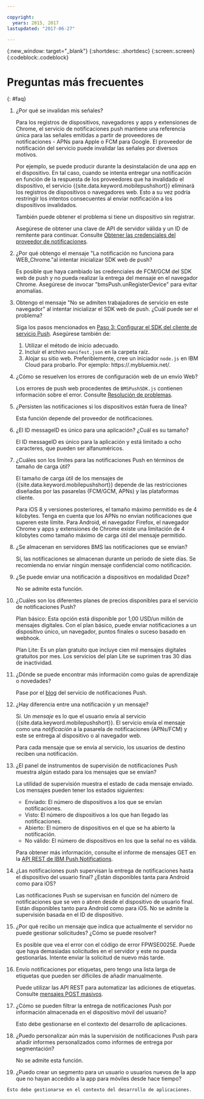 ```yaml
---

copyright:
  years: 2015, 2017
lastupdated: "2017-06-27"

---
```

{:new_window: target="_blank"}
{:shortdesc: .shortdesc}
{:screen:.screen}
{:codeblock:.codeblock}


# Preguntas más frecuentes 
{: #faq}


1. ¿Por qué se invalidan mis señales?
	
	Para los registros de dispositivos, navegadores y apps y extensiones de Chrome, el servicio de notificaciones push mantiene una referencia única para las señales emitidas a partir de proveedores de notificaciones -
APNs para Apple o FCM para Google. El proveedor de notificación del servicio puede invalidar las señales por diversos motivos. 

	Por ejemplo, se puede producir durante la desinstalación de una app en el dispositivo. En tal caso, cuando se intenta entregar una notificación en función de la respuesta de los proveedores que ha invalidado el dispositivo, el servicio {{site.data.keyword.mobilepushshort}} eliminará los registros de dispositivos o navegadores web. Esto a su vez podría restringir los intentos consecuentes al enviar notificación a los dispositivos invalidados. 

	También puede obtener el problema si tiene un dispositivo sin registrar.

	Asegúrese de obtener una clave de API de servidor válida y un ID de remitente para continuar. Consulte [Obtener las credenciales del proveedor de notificaciones](push_step_1.html).


2. ¿Por qué obtengo el mensaje "La notificación no funciona para WEB_Chrome."al intentar inicializar SDK web de push?

	Es posible que haya cambiado las credenciales de FCM/GCM del SDK web de push y no pueda realizar la entrega del mensaje en el navegador Chrome. Asegúrese de invocar "bmsPush.unRegisterDevice" para evitar anomalías.

3. Obtengo el mensaje "No se admiten trabajadores de servicio en este navegador" al intentar inicializar el SDK web de push. ¿Cuál puede ser el problema? 

	Siga los pasos mencionados en [Paso 3: Configurar el SDK del cliente de servicio Push](push_step_3.html).	Asegúrese también de:
 
	1. Utilizar el método de inicio adecuado. 
	1. Incluir el archivo `manifest.json` en la carpeta raíz.
	1. Alojar su sitio web. Preferiblemente, cree un iniciador `node.js` en IBM Cloud para probarlo. Por ejemplo: https://<mysamplewebsite>.mybluemix.net/.	

4. ¿Cómo se resuelven los errores de configuración web de un envío Web?

	Los errores de push web procedentes de `BMSPushSDK.js` contienen información sobre el error.  Consulte [Resolución de problemas](push_troubleshooting.html).	

5. ¿Persisten las notificaciones si los dispositivos están fuera de línea?

	Esta función depende del proveedor de notificaciones.	

6. ¿El ID messageID es único para una aplicación? ¿Cuál es su tamaño?

	El ID messageID es único para la aplicación y está limitado a ocho caracteres, que pueden ser alfanuméricos.

7. ¿Cuáles son los límites para las notificaciones Push en términos de tamaño de carga útil?

	El tamaño de carga útil de los mensajes de {{site.data.keyword.mobilepushshort}} depende de las restricciones diseñadas por las pasarelas (FCM/GCM, APNs) y las plataformas cliente. 

	Para iOS 8 y versiones posteriores, el tamaño máximo permitido es de 4 kilobytes. Tenga en cuenta que los APNs no envían notificaciones que superen este límite. Para Android, el navegador Firefox, el navegador Chrome y apps y extensiones de Chrome existe una limitación de 4 kilobytes como tamaño máximo de carga útil del mensaje permitido.	

8. ¿Se almacenan en servidores BMS las notificaciones que se envían?

	Sí, las notificaciones se almacenan durante un período de siete días. Se recomienda no enviar ningún mensaje confidencial como notificación.

9. ¿Se puede enviar una notificación a dispositivos en modalidad Doze?

	No se admite esta función.	

10. ¿Cuáles son los diferentes planes de precios disponibles para el servicio de notificaciones Push?

	Plan básico: Esta opción está disponible por 1,00 USD/un millón de mensajes digitales. Con el plan básico, puede enviar notificaciones a un dispositivo único, un navegador, puntos finales o suceso basado en webhook. 

	Plan Lite: Es un plan gratuito que incluye cien mil mensajes digitales gratuitos por mes. Los servicios del plan Lite se suprimen tras 30 días de inactividad.	

11. ¿Dónde se puede encontrar más información como guías de aprendizaje o novedades?

	Pase por el [blog](http://push-notification-service.mybluemix.net/) del servicio de notificaciones Push.	

12. ¿Hay diferencia entre una notificación y un mensaje?

	Sí. Un _mensaje_ es lo que el usuario envía al servicio {{site.data.keyword.mobilepushshort}}. El servicio envía el mensaje como una _notificación_ a la pasarela de notificaciones (APNs/FCM) y este se entrega al dispositivo o al navegador web.

	Para cada mensaje que se envía al servicio, los usuarios de destino reciben una notificación.	

13. ¿El panel de instrumentos de supervisión de notificaciones Push muestra algún estado para los mensajes que se envían?

	La utilidad de supervisión muestra el estado de cada mensaje enviado. Los mensajes pueden tener los estados siguientes:
	
	- Enviado: El número de dispositivos a los que se envían notificaciones.
	- Visto: El número de dispositivos a los que han llegado las notificaciones.
	- Abierto: El número de dispositivos en el que se ha abierto la notificación.
	- No válido: El número de dispositivos en los que la señal no es válida.

	Para obtener más información, consulte el informe de mensajes GET en la [API REST de IBM Push Notifications](https://mobile.ng.bluemix.net/imfpush/).	

14. ¿Las notificaciones push supervisan la entrega de notificaciones hasta el dispositivo del usuario final? ¿Están disponibles tanta para Android como para iOS?

	Las notificaciones Push se supervisan en función del número de notificaciones que se ven o abren desde el dispositivo de usuario final. Están disponibles tanto para Android como para iOS. No se admite la supervisión basada en el ID de dispositivo. 

15. ¿Por qué recibo un mensaje que indica que actualmente el servidor no puede gestionar solicitudes? ¿Cómo se puede resolver?

	Es posible que vea el error con el código de error FPWSE0025E. Puede que haya demasiadas solicitudes en el servidor y este no pueda gestionarlas. Intente enviar la solicitud de nuevo más tarde.	

16. Envío notificaciones por etiquetas, pero tengo una lista larga de etiquetas que pueden ser difíciles de añadir manualmente. 
	
	Puede utilizar las API REST para automatizar las adiciones de etiquetas. Consulte [mensajes POST masivos](https://mobile.ng.bluemix.net/imfpush/).

17. ¿Cómo se pueden filtrar la entrega de notificaciones Push por información almacenada en el dispositivo móvil del usuario?

	Esto debe gestionarse en el contexto del desarrollo de aplicaciones.

18. ¿Puedo personalizar aún más la supervisión de notificaciones Push para añadir informes personalizados como informes de entrega por segmentación?

	No se admite esta función.

19.  ¿Puedo crear un segmento para un usuario o usuarios nuevos de la app que no hayan accedido a la app para móviles desde hace tiempo?

	Esto debe gestionarse en el contexto del desarrollo de aplicaciones.


	


	
	




	


